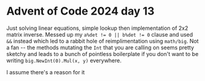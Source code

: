 Advent of Code 2024 day 13
==========================

Just solving linear equations, simple lookup then implementation of 2x2 matrix inverse.
Messed up my `a%det != 0 || b%det != 0` clause and used `&&` instead which led to a rabbit hole of reimplimentation
using `math/big`. Not a fan -- the methods mutating the `Int` that you are calling on seems pretty sketchy and
leads to a bunch of pointless boilerplate if you don't want to be writing `big.NewInt(0).Mul(x, y)` everywhere.

I assume there's a reason for it